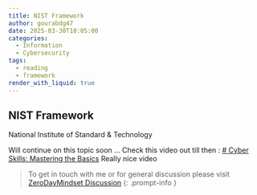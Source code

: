 ```yaml
---
title: NIST Framework
author: gourabdg47
date: 2025-03-30T18:05:00
categories:
  - Information
  - Cybersecurity
tags:
  - reading
  - framework
render_with_liquid: true
---
```

## NIST Framework
National Institute of Standard & Technology

Will continue on this topic soon ...
Check this video out till then : [# Cyber Skills: Mastering the Basics](https://youtu.be/jmHZulGnoSQ?si=EZJMOcUHT1GcwGS7)
Really nice video


> To get in touch with me or for general discussion please visit [ZeroDayMindset Discussion](https://github.com/orgs/X3N0-G0D/discussions) 
{: .prompt-info }